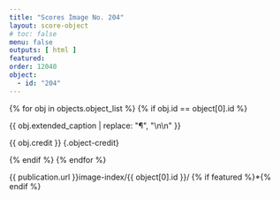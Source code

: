 ```yaml
---
title: "Scores Image No. 204"
layout: score-object
# toc: false
menu: false
outputs: [ html ]
featured: 
order: 12040
object:
  - id: "204"
---
```


{% for obj in objects.object_list %}
{% if obj.id == object[0].id %}

{{ obj.extended_caption | replace: "¶", "\n\n" }}

{{ obj.credit }} {.object-credit}

{% endif %}
{% endfor %}

<div class="object-credit object-url is-print-only">

{{ publication.url }}image-index/{{ object[0].id }}/ {% if featured %}*{% endif %}

</div>
